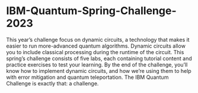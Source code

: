 # IBM-Quantum-Spring-Challenge-2023
This year’s challenge focus on dynamic circuits, a technology that makes it easier to run more-advanced quantum algorithms. Dynamic circuits allow you to include classical processing during the runtime of the circuit.
This spring’s challenge consists of five labs, each containing tutorial content and practice exercises to test your learning. By the end of the challenge, you’ll know how to implement dynamic circuits, and how we’re using them to help with error mitigation and quantum teleportation. The IBM Quantum Challenge is exactly that: a challenge.
